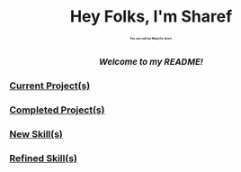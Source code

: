 <h1 align="center">Hey Folks, I'm Sharef</h1>
<h2 align="center" style="font-size: 5;">You can call me Marq for short.<h2>
<p align="center" style="font-size: 15;"><i>Welcome to my README!</i></p>
  
<!--
I will be keeping this updated with project progress and completions,
adding any skills that I may acquire along the way. 
Thank you and please feel free to browse my work
-->

<h3 style="font-weight: bold;"><u>Current Project(s)</u></h3>
<h3 style="font-weight: bold;"><u>Completed Project(s)</u></h3>
<h3 style="font-weight: bold;"><u>New Skill(s)</u></h3>
<h3 style="font-weight: bold;"><u>Refined Skill(s)</u></h3>
